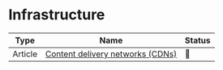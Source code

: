 # Infrastructure

| Type    | Name                                                                          | Status          |
| ------- | ----------------------------------------------------------------------------- | --------------- |
| Article | [Content delivery networks (CDNs)](https://web.dev/content-delivery-networks) | :bookmark_tabs: |
